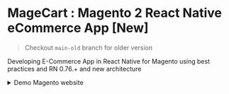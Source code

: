 # MageCart : Magento 2 React Native eCommerce App [New]

> Checkout `main-old` branch for older version

Developing E-Commerce App in React Native for Magento using best practices and RN 0.76.+ and new architecture 

<details>
    <summary>Demo Magento website</summary>
    
    Website blog:               https://meetanshi.com/magento-2-demo
    magento webiste:            https://meetanshi.in/latest/
    magento website admin page: https://meetanshi.in/latest/admin/admin/
    Admin Username:             meetanshi
    Admin Password:             demo@123
</details>